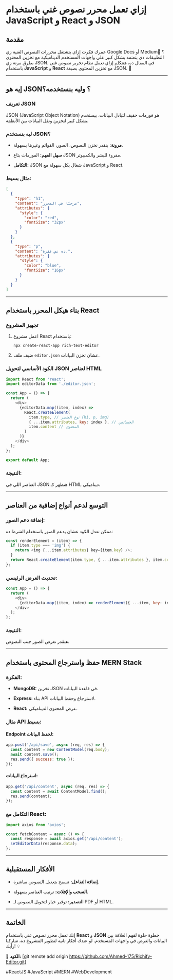# إزاي تعمل محرر نصوص غني باستخدام JavaScript و React و JSON

## **مقدمة**

عمرك فكرت إزاي بتشتغل محررات النصوص الغنية زي Google Docs أو Medium؟ 🤔 التطبيقات دي بتعتمد بشكل كبير على واجهات المستخدم الديناميكية مع تخزين المحتوى بطرق مرنة زي JSON. في المقال ده، هنتكلم إزاي تعمل نظام تحرير نصوص غني باستخدام **JavaScript** و **React** مع تخزين المحتوى بصيغة JSON. 🚀

---

## **إيه هو JSON؟ وليه بنستخدمه؟**

### تعريف JSON

JSON (JavaScript Object Notation) هو فورمات خفيف لتبادل البيانات. بيستخدم بشكل كبير لتخزين ونقل البيانات بين الأنظمة.

### ليه بنستخدم JSON؟

- **مرونة:** بنقدر نخزن النصوص، الصور، القوائم وغيرها بسهولة.
    
- **سهل الفهم:** الفورمات بتاع JSON مقروء للبشر والكمبيوتر.
    
- **التكامل:** JSON شغال بكل سهولة مع JavaScript و React.
    

### مثال بسيط:

```json
[
  {
    "type": "h1",
    "content": "مرحبًا في المحرر",
    "attributes": {
      "style": {
        "color": "red",
        "fontSize": "32px"
      }
    }
  },
  {
    "type": "p",
    "content": "ده نص فقرة.",
    "attributes": {
      "style": {
        "color": "blue",
        "fontSize": "16px"
      }
    }
  }
]
```

---

## **بناء هيكل المحرر باستخدام React**

### تجهيز المشروع

1. اعمل مشروع React باستخدام:
    
    ```
    npx create-react-app rich-text-editor
    ```
    
2. ضيف ملف `editor.json` عشان تخزن البيانات.
    

### الكود الأساسي لتحويل JSON لعناصر HTML

```javascript
import React from 'react';
import editorData from './editor.json';

const App = () => {
  return (
    <div>
      {editorData.map((item, index) =>
        React.createElement(
          item.type, // نوع العنصر (h1, p, img)
          { ...item.attributes, key: index }, // الخصائص
          item.content // المحتوى
        )
      )}
    </div>
  );
};

export default App;
```

### النتيجة:

العناصر اللي في JSON هتظهر كـ HTML ديناميكي.

---

## **التوسع لدعم أنواع إضافية من العناصر**

### إضافة دعم الصور:

ممكن تعدل الكود عشان يدعم الصور باستخدام الشرط ده:

```javascript
const renderElement = (item) => {
  if (item.type === 'img') {
    return <img {...item.attributes} key={item.key} />;
  }
  return React.createElement(item.type, { ...item.attributes }, item.content);
};
```

### تحديث العرض الرئيسي:

```javascript
const App = () => {
  return (
    <div>
      {editorData.map((item, index) => renderElement({ ...item, key: index }))}
    </div>
  );
};
```

### النتيجة:

هتقدر تعرض الصور جنب النصوص.

---

## **حفظ واسترجاع المحتوى باستخدام MERN Stack**

### الفكرة:

- **MongoDB:** تخزين JSON في قاعدة البيانات.
    
- **Express:** بناء API لاسترجاع وحفظ البيانات.
    
- **React:** عرض المحتوى الديناميكي.
    

### مثال API بسيط:

#### Endpoint لحفظ البيانات:

```javascript
app.post('/api/save', async (req, res) => {
  const content = new ContentModel(req.body);
  await content.save();
  res.send({ success: true });
});
```

#### استرجاع البيانات:

```javascript
app.get('/api/content', async (req, res) => {
  const content = await ContentModel.find();
  res.send(content);
});
```

### التكامل مع React:

```javascript
import axios from 'axios';

const fetchContent = async () => {
  const response = await axios.get('/api/content');
  setEditorData(response.data);
};
```

---

## **الأفكار المستقبلية**

- **إضافة التفاعل:** تسمح بتعديل النصوص مباشرة.
    
- **السحب والإفلات:** ترتيب العناصر بسهولة.
    
- **التصدير:** توفير خيار لتحويل النصوص لـ PDF أو HTML.
    

---

## **الخاتمة**

إنك تعمل محرر نصوص غني باستخدام **React** و **JSON** خطوة حلوة لفهم العلاقة بين البيانات والعرض في واجهات المستخدم. لو عندك أفكار تانية لتطوير المشروع ده، شاركنا رأيك! 💡

📂 **الكود:** [git remote add origin https://github.com/Ahmed-175/Richify-Editor.git]

#ReactJS #JavaScript #MERN #WebDevelopment
